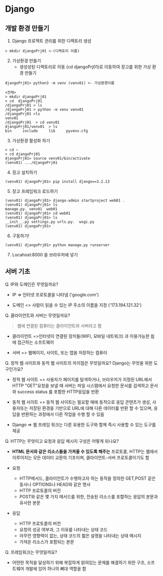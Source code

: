 # Django

## 개발 환경 만들기 

1. Django 프로젝트 관리를 위한 디렉토리 생성

````
> mkdir djangoPrj01 <-(디렉토리 이름)
````

2. 가상환경 만들기
   - 생성성된 디렉토리로 이동 (cd  djangoPrj01)로 이동하여 장고를 위한 가상 환경 만들기

````
djangoPrj01> python3 -m venv (venv01) <- 가상환경이름

<전체>
> mkdir djangoPrj01
> cd  djangoPrj01
/djangoPrj01 > ls
/djangoPrj01 > python -m venv venv01
/djangoPrj01 >ls
venv01
/djangoPrj01  > cd venv01
djangoPrj01/venv01  > ls
bin		include		lib		pyvenv.cfg
````

3. 가상환경 활성화 하기

````
> cd ~
> cd djangoPrj01
djangoPrj01> source venv01/bin/activate
(venv01) .../djangoPrj01  
````

4. 장고 설치하기

````
(venv01) djangoPrj01> pip install django==3.2.13 
````

5. 장고 프레임워크 로드하기

````
(venv01) djangoPrj01> django-admin startproject web01 .
(venv01) djangoPrj01> ls
manage.py. venv01  web01
(venv01) djangoPrj01> cd web01
(venv01) djangoPrj01> ls
__init__.py settings.py urls.py.  wsgi.py
(venv01) djangoPrj01>
````

6. 구동하기!

````
(venv01) djangoPrj01> python manage.py runserver
````

7. Locahost:8000 을 브라우저에 넣기



## 서버 기초

Q. IP와 도메인은 무엇일까요?

- IP => 인터넷 프로토콜을 나타냄  ('google.com')

- 도메인 => 사람이 읽을 수 있는 IP 주소의 이름을 지정 ('173.194.121.32')



Q. 클라이언트와 서버는 무엇일까요?

> 웹에 연결된 컴퓨터는 클라이언트와 서버라고 함

- 클라이언트  =>인터넷이 연결된 장치들(WIFI, 모바일 네트워크) 과 이용가능한 윕에 접근하는 소프트웨어

- 서버 => 웹페이지, 사이트, 또는 앱을 저장하는 컴퓨터 



Q. 정적 웹 사이트와 동적 웹 사이트의 차이점은 무엇일까요? Django는 무엇을 위한 도구인가요?

- 정적 웹 사이트 => 사용자가 페이지를 탐색하거나, 브라우저가 지정된 URL에서 HTTP "GET"요청을 보낼 때 서버는 파일 시스템에서 요청한 문서를 검색하고 문서와 success status 를 포함한 HTTP응답을 반환

- 동적 웹 사이트 => 동적 웹 사이트는 필요할 때에 동적으로 응답 콘텐츠가 생성, 사용자또는 저장된 환경을 기반으로 URL에 대해 다른 데이터를 반환 할 수 있으며, 응답을 반환하는 과정에서 다른 작업을 수행 할 수 있음

- Django => 웹 프레임 워크는 다른 유용한 도구와 함께 즉시 사용할 수 있는 도구를 제공



Q. HTTP는 무엇이고 요청과 응답 메시지 구성은 어떻게 되나요?

-  **HTML 문서와 같은 리소스들을 가져올 수 있도록 해주는** 프로토콜, HTTP는 웹에서 이루어지는 모든 데이터 교환의 기초이며, 클라이언트-서버 프로토콜이기도 함

- 요청 

  -  HTTP메서드, 클라이언트가 수행하고자 하는 동작을 정의한 GET,POST 같은 동사나 OPTIONS나 HEAD와 같은 명사
  - HTTP 프로토콜의 버전
  - POST와 같은 몇 가지 메서드를 위한, 전송된 리소스를 포함하는 응답의 본문과 유사한 본문

  

- 응답 
  - HTTP 프로토콜의 버전
  - 요청의 성공 여부과, 그 이유를 나타내는 상태 코드
  - 아무런 영향력이 없는, 상태 코드의 짧은 설명을 나타내는 상태 메시지
  - 가져온 리소스가 포함되는 본문



Q. 프레임워크는 무엇일까요?

- 어떤한 목적을 달성하기 위해 복잡하게 얽혀있는 문제를 해결하기 위한 구조, 소프트웨어 개발에 있어 하나의 뼈대 역할을 함

